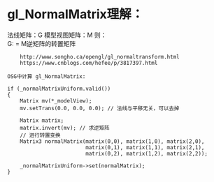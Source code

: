 # gl_NormalMatrix理解：

  法线矩阵：G
  模型视图矩阵：M 
   则：		
		G: = M逆矩阵的转置矩阵
		
		http://www.songho.ca/opengl/gl_normaltransform.html
		https://www.cnblogs.com/hefee/p/3817397.html
		
	OSG中计算 gl_NormalMatrix:
	
	if (_normalMatrixUniform.valid())
    {
        Matrix mv(*_modelView);
        mv.setTrans(0.0, 0.0, 0.0); // 法线与平移无关，可以去掉

        Matrix matrix;
        matrix.invert(mv); // 求逆矩阵
		// 进行转置变换
        Matrix3 normalMatrix(matrix(0,0), matrix(1,0), matrix(2,0),
                             matrix(0,1), matrix(1,1), matrix(2,1),
                             matrix(0,2), matrix(1,2), matrix(2,2));

        _normalMatrixUniform->set(normalMatrix);
    }